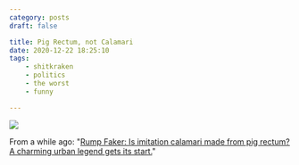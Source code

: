```yaml
---
category: posts
draft: false

title: Pig Rectum, not Calamari
date: 2020-12-22 18:25:10
tags:
    - shitkraken
    - politics
    - the worst
    - funny

---
```


![](/misc/p/pig-assholes.jpeg)

From a while ago: "[Rump Faker: Is imitation calamari made from pig rectum? A charming urban legend gets its start.](https://slate.com/human-interest/2013/01/calamari-made-of-pig-rectum-the-this-american-life-rumor-isnt-true-but-its-fascinating.html)"
